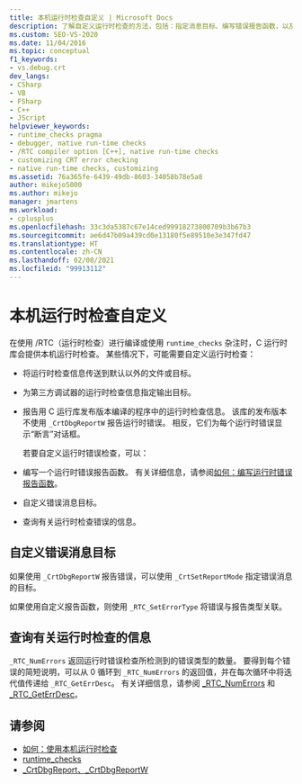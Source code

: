 ```yaml
---
title: 本机运行时检查自定义 | Microsoft Docs
description: 了解自定义运行时检查的方法，包括：指定消息目标、编写错误报告函数，以及查询错误信息。
ms.custom: SEO-VS-2020
ms.date: 11/04/2016
ms.topic: conceptual
f1_keywords:
- vs.debug.crt
dev_langs:
- CSharp
- VB
- FSharp
- C++
- JScript
helpviewer_keywords:
- runtime_checks pragma
- debugger, native run-time checks
- /RTC compiler option [C++], native run-time checks
- customizing CRT error checking
- native run-time checks, customizing
ms.assetid: 76a365fe-6439-49db-8603-34058b78e5a8
author: mikejo5000
ms.author: mikejo
manager: jmartens
ms.workload:
- cplusplus
ms.openlocfilehash: 33c3da5387c67e14ced99918273800709b3b67b3
ms.sourcegitcommit: ae6d47b09a439cd0e13180f5e89510e3e347fd47
ms.translationtype: HT
ms.contentlocale: zh-CN
ms.lasthandoff: 02/08/2021
ms.locfileid: "99913112"
---
```

# <a name="native-run-time-checks-customization"></a>本机运行时检查自定义
在使用 /RTC（运行时检查）进行编译或使用 `runtime_checks` 杂注时，C 运行时库会提供本机运行时检查。 某些情况下，可能需要自定义运行时检查：

- 将运行时检查信息传送到默认以外的文件或目标。

- 为第三方调试器的运行时检查信息指定输出目标。

- 报告用 C 运行库发布版本编译的程序中的运行时检查信息。 该库的发布版本不使用 `_CrtDbgReportW` 报告运行时错误。 相反，它们为每个运行时错误显示“断言”对话框。

  若要自定义运行时错误检查，可以：

- 编写一个运行时错误报告函数。 有关详细信息，请参阅[如何：编写运行时错误报告函数](../debugger/how-to-write-a-run-time-error-reporting-function.md)。

- 自定义错误消息目标。

- 查询有关运行时检查错误的信息。

## <a name="customize-the-error-message-destination"></a>自定义错误消息目标
 如果使用 `_CrtDbgReportW` 报告错误，可以使用 `_CrtSetReportMode` 指定错误消息的目标。

 如果使用自定义报告函数，则使用 `_RTC_SetErrorType` 将错误与报告类型关联。

## <a name="query-for-information-about-run-time-checks"></a>查询有关运行时检查的信息
 `_RTC_NumErrors` 返回运行时错误检查所检测到的错误类型的数量。 要得到每个错误的简短说明，可以从 0 循环到 `_RTC_NumErrors` 的返回值，并在每次循环中将迭代值传递给 `_RTC_GetErrDesc`。 有关详细信息，请参阅 [_RTC_NumErrors](/cpp/c-runtime-library/reference/rtc-numerrors) 和 [_RTC_GetErrDesc](/cpp/c-runtime-library/reference/rtc-geterrdesc)。

## <a name="see-also"></a>请参阅
- [如何：使用本机运行时检查](../debugger/how-to-use-native-run-time-checks.md)
- [runtime_checks](/cpp/preprocessor/runtime-checks)
- [_CrtDbgReport、_CrtDbgReportW](/cpp/c-runtime-library/reference/crtdbgreport-crtdbgreportw)